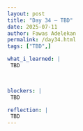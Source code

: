 ```yaml
---
layout: post
title: "Day 34 – TBD"
date: 2025-07-11
author: Fawas Adelekan
permalink: /day34.html
tags: ["TBD",]

what_i_learned: |
 TBD

 

blockers: |
 TBD

reflection: |
 TBD
---
```

